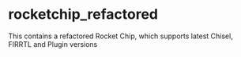 # rocketchip_refactored
This contains a refactored  Rocket Chip, which supports latest Chisel, FIRRTL and Plugin versions
